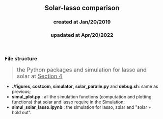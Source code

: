 <center><h2>Solar-lasso comparison</h2></center>
<center><h3>created at Jan/20/2019</h3></center>
<center><h3>upadated at Apr/20/2022</h3></center>

<br>


### File structure
> <font size="4.5"> the Python packages and simulation for lasso and solar at <u>Section 4</u> </font>

- **./figures**, **costcom**, **simulator**, **solar_paralle.py** and **debug.sh**: same as previous;
- **simul_plot.py** : all the simulation functions (computation and plotting functions) that solar and lasso require in the Simulation;
- **simul_solar_lasso.ipynb** : the simulation for lasso, solar and "solar + hold out".
